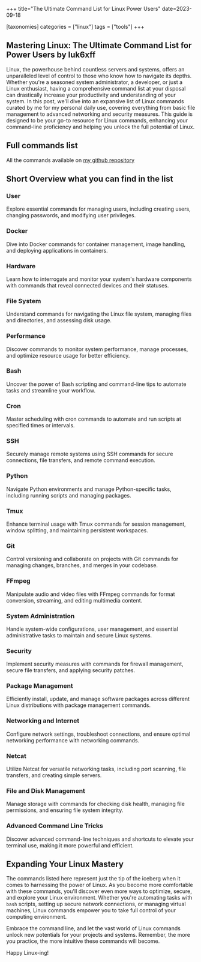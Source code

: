 +++
title="The Ultimate Command List for Linux Power Users"
date=2023-09-18

[taxonomies]
categories = ["linux"]
tags = ["tools"]
+++


## Mastering Linux: The Ultimate Command List for Power Users by luk6xff

Linux, the powerhouse behind countless servers and systems, offers an unparalleled level of control to those who know how to navigate its depths. Whether you're a seasoned system administrator, a developer, or just a Linux enthusiast, having a comprehensive command list at your disposal can drastically increase your productivity and understanding of your system. In this post, we'll dive into an expansive list of Linux commands curated by me for my personal daily use, covering everything from basic file management to advanced networking and security measures. This guide is designed to be your go-to resource for Linux commands, enhancing your command-line proficiency and helping you unlock the full potential of Linux.

## Full commands list
All the commands available on [my github repository](https://github.com/luk6xff/linux-commands/blob/master/README.md)

## Short Overview what you can find in the list

### User
Explore essential commands for managing users, including creating users, changing passwords, and modifying user privileges.

### Docker
Dive into Docker commands for container management, image handling, and deploying applications in containers.

### Hardware
Learn how to interrogate and monitor your system's hardware components with commands that reveal connected devices and their statuses.

### File System
Understand commands for navigating the Linux file system, managing files and directories, and assessing disk usage.

### Performance
Discover commands to monitor system performance, manage processes, and optimize resource usage for better efficiency.

### Bash
Uncover the power of Bash scripting and command-line tips to automate tasks and streamline your workflow.

### Cron
Master scheduling with cron commands to automate and run scripts at specified times or intervals.

### SSH
Securely manage remote systems using SSH commands for secure connections, file transfers, and remote command execution.

### Python
Navigate Python environments and manage Python-specific tasks, including running scripts and managing packages.

### Tmux
Enhance terminal usage with Tmux commands for session management, window splitting, and maintaining persistent workspaces.

### Git
Control versioning and collaborate on projects with Git commands for managing changes, branches, and merges in your codebase.

### FFmpeg
Manipulate audio and video files with FFmpeg commands for format conversion, streaming, and editing multimedia content.

### System Administration
Handle system-wide configurations, user management, and essential administrative tasks to maintain and secure Linux systems.

### Security
Implement security measures with commands for firewall management, secure file transfers, and applying security patches.

### Package Management
Efficiently install, update, and manage software packages across different Linux distributions with package management commands.

### Networking and Internet
Configure network settings, troubleshoot connections, and ensure optimal networking performance with networking commands.

### Netcat
Utilize Netcat for versatile networking tasks, including port scanning, file transfers, and creating simple servers.

### File and Disk Management
Manage storage with commands for checking disk health, managing file permissions, and ensuring file system integrity.

### Advanced Command Line Tricks
Discover advanced command-line techniques and shortcuts to elevate your terminal use, making it more powerful and efficient.

## Expanding Your Linux Mastery
The commands listed here represent just the tip of the iceberg when it comes to harnessing the power of Linux. As you become more comfortable with these commands, you'll discover even more ways to optimize, secure, and explore your Linux environment. Whether you're automating tasks with `bash` scripts, setting up secure network connections, or managing virtual machines, Linux commands empower you to take full control of your computing environment.

Embrace the command line, and let the vast world of Linux commands unlock new potentials for your projects and systems. Remember, the more you practice, the more intuitive these commands will become.

Happy Linux-ing!
